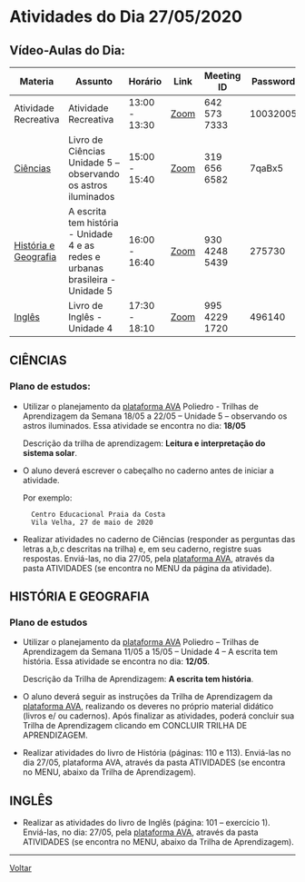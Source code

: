 # Atividades do Dia 27/05/2020


## Vídeo-Aulas do Dia:

| Materia | Assunto |Horário | Link | Meeting ID | Password |
|---------|---------|--------|------|------------|----------|
| Atividade Recreativa | Atividade Recreativa | 13:00 - 13:30 | [Zoom](https://us04web.zoom.us/j/6425737333?pwd=Y015MWphNlVkVWJlTUlNUS9UM05mdz09) | 642 573 7333 | 10032005 |
| [Ciências](#ciências) | Livro de Ciências Unidade 5 – observando os astros iluminados | 15:00 - 15:40 | [Zoom](https://zoom.us/j/3196566582?pwd=cFNUb3BrREpzanpQV2toZ09RbjFnUT09) | 319 656 6582 | 7qaBx5 |
| [História e Geografia](#história-e-geografia) | A escrita tem história - Unidade 4 e as redes e urbanas brasileira - Unidade 5 | 16:00 - 16:40 | [Zoom](https://zoom.us/j/93042485439?pwd=anFobE1mRnltUTFadFhOcFc1RGV3Zz09) | 930 4248 5439 | 275730 |
| [Inglês](#inglês) | Livro de Inglês - Unidade 4 | 17:30 - 18:10 | [Zoom](https://zoom.us/j/99542291720?pwd=VHRTbWlmVFBzcDJJWkFYN1N3eklIZz09) | 995 4229 1720 | 496140 | 


## CIÊNCIAS

### Plano de estudos:

* Utilizar o planejamento da [plataforma AVA] Poliedro - Trilhas de Aprendizagem da Semana 18/05 a 22/05 – Unidade 5 – observando os astros iluminados. Essa atividade se encontra no dia: **18/05**

  Descrição da trilha de aprendizagem: **Leitura e interpretação do sistema solar**.

* O aluno deverá escrever o cabeçalho no caderno antes de iniciar a atividade.

  Por exemplo:

        Centro Educacional Praia da Costa
        Vila Velha, 27 de maio de 2020

* Realizar atividades no caderno de Ciências (responder as perguntas das letras a,b,c descritas na trilha) e, em seu caderno, registre suas respostas. Enviá-las, no dia 27/05, pela [plataforma AVA], através da pasta ATIVIDADES (se encontra no MENU da página da atividade).

## HISTÓRIA E GEOGRAFIA

### Plano de estudos

* Utilizar o planejamento da [plataforma AVA] Poliedro – Trilhas de Aprendizagem da Semana 11/05 a 15/05 – Unidade 4 – A escrita tem história. Essa atividade se encontra no dia: **12/05**.

  Descrição da Trilha de Aprendizagem: **A escrita tem história**.
  
* O aluno deverá seguir as instruções da Trilha de Aprendizagem da [plataforma AVA], realizando os deveres no próprio material didático (livros e/ ou cadernos). Após finalizar as atividades, poderá concluir sua Trilha de Aprendizagem clicando em CONCLUIR TRILHA DE APRENDIZAGEM.

* Realizar atividades do livro de História (páginas: 110 e 113). Enviá-las no dia 27/05, plataforma AVA, através da pasta ATIVIDADES (se encontra no MENU, abaixo da Trilha de Aprendizagem).

## INGLÊS

* Realizar as atividades do livro de Inglês (página: 101 – exercício 1). Enviá-las, no dia: 27/05, pela [plataforma AVA], através da pasta ATIVIDADES (se encontra no MENU, abaixo da Trilha de Aprendizagem).

---
[Voltar](index.md)


[plataforma AVA]: https://poliedro-ava.azurewebsites.net

